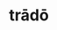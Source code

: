 ---
title: trādō
meaning: to hand over
ch: 7
pos: verb
secondppstem: trād
infend: ere
infhyph: -ere
conjugation: third
derivative: traitor, tradition
---